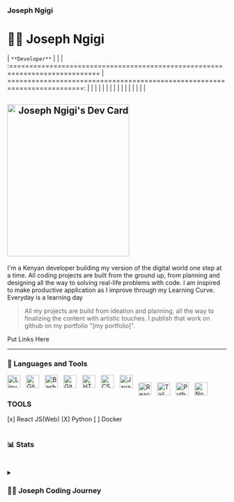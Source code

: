 ### Joseph Ngigi
# 🏄‍♂️ Joseph Ngigi

|                                  `**Developer**`                                |                                                                             |
| :============================================================================   |  =========================================================================: |
|                                                                                 |                                                                             |
|                                                                                 |                                                                             |
|                                                                                 |                                                                             |
|                                                                                 |                                                                             |
|                                                                                 |                                                                             |

<a align="right" href="https://app.daily.dev/joe_jngigi"><img src="https://api.daily.dev/devcards/8df8c3a9c9b0478a9c69c812579f2d8e.png?r=68r" width="280" height="350" alt="Joseph Ngigi's Dev Card"/></a> 
----

I'm a Kenyan developer building my version of the digital world one step at a time. All coding projects are built from the ground up, from planning and designing all the way to solving real-life problems with code. I am inspired to make productive application as I improve through my Learning Curve. Everyday is a learning day
>All my projects are build from ideation and planning, all the way to finalizing the content with artistic touches. I publish that work on github on my portfolio "[my portfolio]".

   <p align="left">
   Put Links Here
         
       
   </p>
   
----

### 🧰 Languages and Tools
<div>
   <img align="left" alt="Linux" width="30px" style="padding-right:10px;" src="https://cdn.jsdelivr.net/gh/devicons/devicon/icons/linux/linux-original.svg" />
   <img align="left" alt="Git" width="30px" style="padding-right:10px;" src="https://cdn.jsdelivr.net/gh/devicons/devicon/icons/git/git-original.svg" />
   <img align="left" alt="Bash" width="30px" style="padding-right:10px;" src="https://cdn.jsdelivr.net/gh/devicons/devicon/icons/bash/bash-original.svg" />
   <img align="left" alt="GitHub" width="30px" style="padding-right:10px;" src="https://cdn.jsdelivr.net/gh/devicons/devicon/icons/github/github-original.svg" />
   <img align="left" alt="HTML" width="30px" style="padding-right:10px;" src="https://cdn.jsdelivr.net/gh/devicons/devicon/icons/html5/html5-plain.svg" />
   <img align="left" alt="CSS" width="30px" style="padding-right:10px;" src="https://cdn.jsdelivr.net/gh/devicons/devicon/icons/css3/css3-plain.svg" />
   <img align="left" alt="JavaScript" width="30px" style="padding-right:10px;" src="https://cdn.jsdelivr.net/gh/devicons/devicon/icons/javascript/javascript-plain.svg"/>
   <br />
   <img align="left" alt="React" width="30px" style="padding-right:10px;" src="https://cdn.jsdelivr.net/gh/devicons/devicon/icons/react/react-original.svg" />
   <img align="left" alt="Tailwind" width="30px" style="padding-right:10px;" src="https://cdn.jsdelivr.net/gh/devicons/devicon/icons/tailwindcss/tailwindcss-original-wordmark.svg" />
   <img align="left" alt="Python" width="30px" style="padding-right:10px;" src="https://cdn.jsdelivr.net/gh/devicons/devicon/icons/python/python-plain.svg" />
  
   <img align="left" alt="NodeJS" width="30px" style="padding-right:10px;" src="https://cdn.jsdelivr.net/gh/devicons/devicon/icons/nodejs/nodejs-original.svg" />
   
   <br />
</div>

### TOOLS
[x] React JS(Web)
[X] Python
[ ] Docker



#

### 📊 Stats

<!-- ![Forrest's GitHub stats](https://github-readme-stats.vercel.app/api?username=forrestknight&show_icons=true&theme=gruvbox) -->

<!-- **_Bold, italicized text_**  
**~~Bold, strike-through text~~** -->

<!-- ![GitHub Streak](https://streak-stats.demolab.com?user=ForrestKnight&theme=gruvbox&border_radius=4.5) -->

#

<details>
 <summary><h3>👨‍💻 Joseph Coding Journey</h3></summary>
    I started my coding journey as a naive computer science student with a passion to learn everything I could about this programming world - code, linux, theory. And all the while, teaching myself VB.NET development with a dream to build my own app, but that soon got overshadowed by my desire to excel in Java. A desire that landed me a full-stack software engineering job upon graduation.

<!-- [website]: https://fkcodes.com -->
<!-- [youtube]: https://youtube.com/fknight -->
